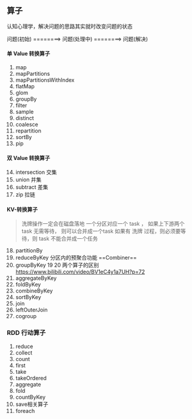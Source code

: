 ## 算子
认知心理学，解决问题的思路其实就时改变问题的状态

问题(初始) ========> 问题(处理中) ========> 问题(解决)

#### 单 Value 转换算子
1.  map
2.  mapPartitions
3.  mapPartitionsWithIndex
4.  flatMap
5.  glom
6.  groupBy
7.  filter
8.  sample
9.  distinct
10. coalesce
11. repartition
12. sortBy
13. pip

#### 双 Value 转换算子
14. intersection 交集
15. union        并集
16. subtract     差集
17. zip          拉链

#### KV-转换算子 
 > 洗牌操作一定会在磁盘落地
 > 一个分区对应一个 task ，
 > 如果上下游两个 task 无需等待，
 > 则可以合并成一个task
 > 如果有 洗牌 过程，则必须要等待，则 task 不能合并成一个任务
18. partitionBy
19. reduceByKey  分区内的预聚合功能  ==Combiner==
20.	groupByKey  19 20 两个算子的区别 https://www.bilibili.com/video/BV1eC4y1a7UH?p=72
21.	aggregateByKey
22.	foldByKey
23.	combineByKey
24.	sortByKey
25.	join
26.	leftOuterJoin
27.	cogroup


###  RDD 行动算子
1)	reduce
2)	collect
3)	count
4)	first
5)	take
6)	takeOrdered
7)	aggregate
8)	fold
9)	countByKey
10)	save相关算子
11)	foreach